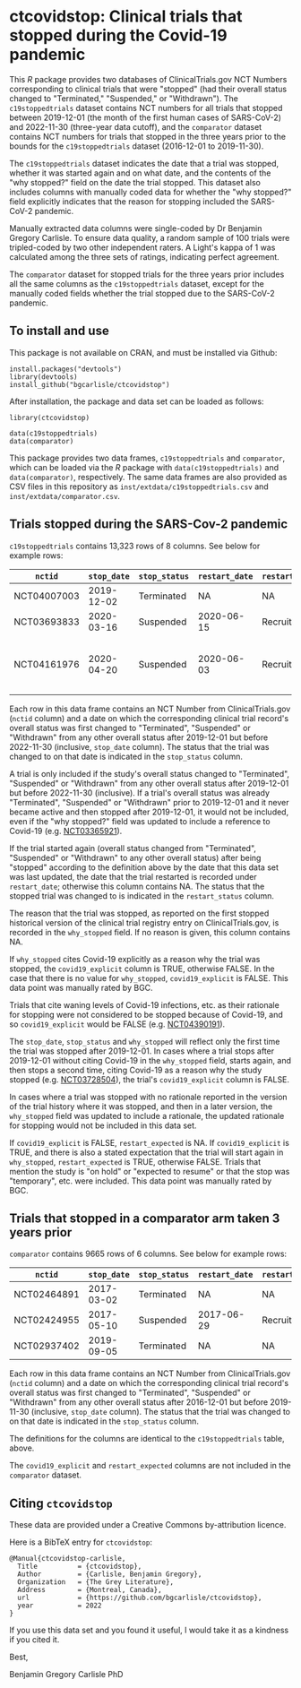 # ctcovidstop: Clinical trials that stopped during the Covid-19 pandemic

This *R* package provides two databases of ClinicalTrials.gov NCT
Numbers corresponding to clinical trials that were "stopped" (had
their overall status changed to "Terminated," "Suspended," or
"Withdrawn"). The `c19stoppedtrials` dataset contains NCT numbers for
all trials that stopped between 2019-12-01 (the month of the first
human cases of SARS-CoV-2) and 2022-11-30 (three-year data cutoff),
and the `comparator` dataset contains NCT numbers for trials that
stopped in the three years prior to the bounds for the
`c19stoppedtrials` dataset (2016-12-01 to 2019-11-30).

The `c19stoppedtrials` dataset indicates the date that a trial was
stopped, whether it was started again and on what date, and the
contents of the "why stopped?" field on the date the trial
stopped. This dataset also includes columns with manually coded data
for whether the "why stopped?" field explicitly indicates that the
reason for stopping included the SARS-CoV-2 pandemic.

Manually extracted data columns were single-coded by Dr Benjamin
Gregory Carlisle. To ensure data quality, a random sample of 100
trials were tripled-coded by two other independent raters. A Light's
kappa of 1 was calculated among the three sets of ratings, indicating
perfect agreement.

The `comparator` dataset for stopped trials for the three years prior
includes all the same columns as the `c19stoppedtrials` dataset,
except for the manually coded fields whether the trial stopped due to
the SARS-CoV-2 pandemic.

## To install and use

This package is not available on CRAN, and must be installed via
Github:

```
install.packages("devtools")
library(devtools)
install_github("bgcarlisle/ctcovidstop")
```

After installation, the package and data set can be loaded as follows:

```
library(ctcovidstop)

data(c19stoppedtrials)
data(comparator)
```

This package provides two data frames, `c19stoppedtrials` and
`comparator`, which can be loaded via the *R* package with
`data(c19stoppedtrials)` and `data(comparator)`, respectively. The
same data frames are also provided as CSV files in this repository as
`inst/extdata/c19stoppedtrials.csv` and `inst/extdata/comparator.csv`.

## Trials stopped during the SARS-Cov-2 pandemic

`c19stoppedtrials` contains 13,323 rows of 8 columns. See below for
example rows:

| `nctid`     | `stop_date` | `stop_status` | `restart_date` | `restart_status` | `why_stopped`                                | `covid19_explicit` | `restart_expected` |
|-------------|-------------|---------------|----------------|------------------|----------------------------------------------|--------------------|--------------------|
| NCT04007003 | 2019-12-02  | Terminated    | NA             | NA               | Sponsor decision                             | FALSE              | NA                 |
| NCT03693833 | 2020-03-16  | Suspended     | 2020-06-15     | Recruiting       | COVID-19                                     | TRUE               | FALSE              |
| NCT04161976 | 2020-04-20  | Suspended     | 2020-06-03     | Recruiting       | Enrollment on hold due to COVID-19 pandemic. | TRUE               | TRUE               |

Each row in this data frame contains an NCT Number from
ClinicalTrials.gov (`nctid` column) and a date on which the
corresponding clinical trial record's overall status was first changed
to "Terminated", "Suspended" or "Withdrawn" from any other overall
status after 2019-12-01 but before 2022-11-30 (inclusive, `stop_date`
column). The status that the trial was changed to on that date is
indicated in the `stop_status` column.

A trial is only included if the study's overall status changed to
"Terminated", "Suspended" or "Withdrawn" from any other overall status
after 2019-12-01 but before 2022-11-30 (inclusive). If a trial's
overall status was already "Terminated", "Suspended" or "Withdrawn"
prior to 2019-12-01 and it never became active and then stopped after
2019-12-01, it would not be included, even if the "why stopped?" field
was updated to include a reference to Covid-19
(e.g. [NCT03365921](https://clinicaltrials.gov/ct2/history/NCT03365921
"NCT03365921")).

If the trial started again (overall status changed from "Terminated",
"Suspended" or "Withdrawn" to any other overall status) after being
"stopped" according to the definition above by the date that this data
set was last updated, the date that the trial restarted is recorded
under `restart_date`; otherwise this column contains NA. The status
that the stopped trial was changed to is indicated in the
`restart_status` column.

The reason that the trial was stopped, as reported on the first
stopped historical version of the clinical trial registry entry on
ClinicalTrials.gov, is recorded in the `why_stopped` field. If no
reason is given, this column contains NA.

If `why_stopped` cites Covid-19 explicitly as a reason why the trial
was stopped, the `covid19_explicit` column is TRUE, otherwise
FALSE. In the case that there is no value for `why_stopped`,
`covid19_explicit` is FALSE. This data point was manually rated by
BGC.

Trials that cite waning levels of Covid-19 infections, etc. as their
rationale for stopping were not considered to be stopped because of
Covid-19, and so `covid19_explicit` would be FALSE
(e.g. [NCT04390191](https://clinicaltrials.gov/ct2/history/NCT04390191
"NCT04390191")).

The `stop_date`, `stop_status` and `why_stopped` will reflect only the
first time the trial was stopped after 2019-12-01. In cases where a
trial stops after 2019-12-01 without citing Covid-19 in the
`why_stopped` field, starts again, and then stops a second time,
citing Covid-19 as a reason why the study stopped
(e.g. [NCT03728504](https://clinicaltrials.gov/ct2/history/NCT03728504
"NCT03728504")), the trial's `covid19_explicit` column is FALSE.

In cases where a trial was stopped with no rationale reported in the
version of the trial history where it was stopped, and then in a later
version, the `why_stopped` field was updated to include a rationale,
the updated rationale for stopping would not be included in this data
set.

If `covid19_explicit` is FALSE, `restart_expected` is NA. If
`covid19_explicit` is TRUE, and there is also a stated expectation
that the trial will start again in `why_stopped`, `restart_expected`
is TRUE, otherwise FALSE. Trials that mention the study is "on hold"
or "expected to resume" or that the stop was "temporary", etc. were
included. This data point was manually rated by BGC.

## Trials that stopped in a comparator arm taken 3 years prior

`comparator` contains 9665 rows of 6 columns. See below for example
rows:

| `nctid`     | `stop_date` | `stop_status` | `restart_date` | `restart_status` | `why_stopped` |
|-------------|-------------|---------------|----------------|------------------|---------------|
| NCT02464891 | 2017-03-02  | Terminated    | NA             | NA               | NA            |
| NCT02424955 | 2017-05-10  | Suspended     | 2017-06-29     | Recruiting       | Logistics     |
| NCT02937402 | 2019-09-05  | Terminated    | NA             | NA               | Slow accrual  |

Each row in this data frame contains an NCT Number from
ClinicalTrials.gov (`nctid` column) and a date on which the
corresponding clinical trial record's overall status was first changed
to "Terminated", "Suspended" or "Withdrawn" from any other overall
status after 2016-12-01 but before 2019-11-30 (inclusive, `stop_date`
column). The status that the trial was changed to on that date is
indicated in the `stop_status` column.

The definitions for the columns are identical to the
`c19stoppedtrials` table, above.

The `covid19_explicit` and `restart_expected` columns are not included
in the `comparator` dataset.

## Citing `ctcovidstop`

These data are provided under a Creative Commons by-attribution
licence.

Here is a BibTeX entry for `ctcovidstop`:

```
@Manual{ctcovidstop-carlisle,
  Title          = {ctcovidstop},
  Author         = {Carlisle, Benjamin Gregory},
  Organization   = {The Grey Literature},
  Address        = {Montreal, Canada},
  url            = {https://github.com/bgcarlisle/ctcovidstop},
  year           = 2022
}
```

If you use this data set and you found it useful, I would take it as a
kindness if you cited it.

Best,

Benjamin Gregory Carlisle PhD

